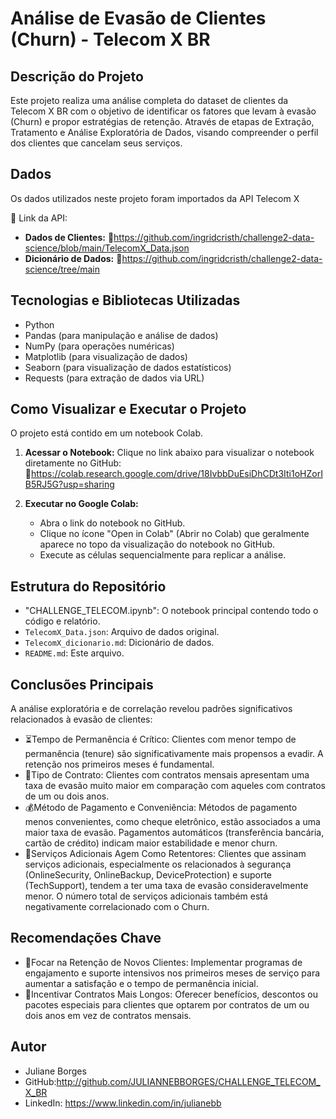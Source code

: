 # Análise de Evasão de Clientes (Churn) - Telecom X BR

## Descrição do Projeto

Este projeto realiza uma análise completa do dataset de clientes da Telecom X BR com o objetivo de identificar os fatores que levam à evasão (Churn) e propor estratégias de retenção. Através de etapas de Extração, Tratamento e Análise Exploratória de Dados, visando compreender o perfil dos clientes que cancelam seus serviços.

## Dados

Os dados utilizados neste projeto foram importados da API Telecom X

📌 Link da API:
- **Dados de Clientes:**
🔗https://github.com/ingridcristh/challenge2-data-science/blob/main/TelecomX_Data.json
- **Dicionário de Dados:**
🔗https://github.com/ingridcristh/challenge2-data-science/tree/main

## Tecnologias e Bibliotecas Utilizadas

- Python
- Pandas (para manipulação e análise de dados)
- NumPy (para operações numéricas)
- Matplotlib (para visualização de dados)
- Seaborn (para visualização de dados estatísticos)
- Requests (para extração de dados via URL)

## Como Visualizar e Executar o Projeto

O projeto está contido em um notebook Colab.

1. **Acessar o Notebook:** Clique no link abaixo para visualizar o notebook diretamente no GitHub:
🔗https://colab.research.google.com/drive/18IvbbDuEsiDhCDt3Iti1oHZorIB5RJ5G?usp=sharing

3. **Executar no Google Colab:**
   - Abra o link do notebook no GitHub.
   - Clique no ícone "Open in Colab" (Abrir no Colab) que geralmente aparece no topo da visualização do notebook no GitHub.
   - Execute as células sequencialmente para replicar a análise.

## Estrutura do Repositório

- "CHALLENGE_TELECOM.ipynb": O notebook principal contendo todo o código e relatório.
- `TelecomX_Data.json`: Arquivo de dados original.
- `TelecomX_dicionario.md`: Dicionário de dados.
- `README.md`: Este arquivo.

## Conclusões Principais

 A análise exploratória e de correlação revelou padrões significativos relacionados à evasão de clientes:

- ⏳Tempo de Permanência é Crítico: Clientes com menor tempo de permanência (tenure) são significativamente mais propensos a evadir. A retenção nos primeiros meses é fundamental.
- 📑Tipo de Contrato: Clientes com contratos mensais apresentam uma taxa de evasão muito maior em comparação com aqueles com contratos de um ou dois anos.
- 💰Método de Pagamento e Conveniência: Métodos de pagamento menos convenientes, como cheque eletrônico, estão associados a uma maior taxa de evasão. Pagamentos automáticos (transferência bancária, cartão de crédito) indicam maior estabilidade e menor churn.
- 🎯Serviços Adicionais Agem Como Retentores: Clientes que assinam serviços adicionais, especialmente os relacionados à segurança (OnlineSecurity, OnlineBackup, DeviceProtection) e suporte (TechSupport), tendem a ter uma taxa de evasão consideravelmente menor. O número total de serviços adicionais também está negativamente correlacionado com o Churn.

## Recomendações Chave

- 🎯Focar na Retenção de Novos Clientes: Implementar programas de engajamento e suporte intensivos nos primeiros meses de serviço para aumentar a satisfação e o tempo de permanência inicial.
- 🎯Incentivar Contratos Mais Longos: Oferecer benefícios, descontos ou pacotes especiais para clientes que optarem por contratos de um ou dois anos em vez de contratos mensais.

## Autor

- Juliane Borges
- GitHub:http://github.com/JULIANNEBBORGES/CHALLENGE_TELECOM_X_BR
- LinkedIn: https://www.linkedin.com/in/julianebb



